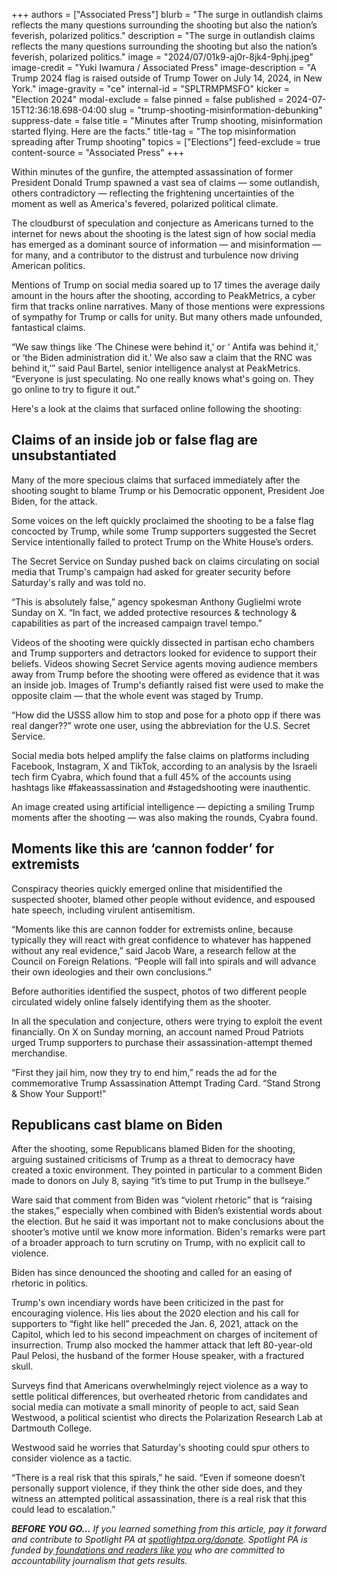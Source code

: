 +++
authors = ["Associated Press"]
blurb = "The surge in outlandish claims reflects the many questions surrounding the shooting but also the nation’s feverish, polarized politics."
description = "The surge in outlandish claims reflects the many questions surrounding the shooting but also the nation’s feverish, polarized politics."
image = "2024/07/01k9-aj0r-8jk4-9phj.jpeg"
image-credit = "Yuki Iwamura / Associated Press"
image-description = "A Trump 2024 flag is raised outside of Trump Tower on July 14, 2024, in New York."
image-gravity = "ce"
internal-id = "SPLTRMPMSFO"
kicker = "Election 2024"
modal-exclude = false
pinned = false
published = 2024-07-15T12:36:18.698-04:00
slug = "trump-shooting-misinformation-debunking"
suppress-date = false
title = "Minutes after Trump shooting, misinformation started flying. Here are the facts."
title-tag = "The top misinformation spreading after Trump shooting"
topics = ["Elections"]
feed-exclude = true
content-source = "Associated Press"
+++

Within minutes of the gunfire, the attempted assassination of former President Donald Trump spawned a vast sea of claims — some outlandish, others contradictory — reflecting the frightening uncertainties of the moment as well as America&#39;s fevered, polarized political climate.

The cloudburst of speculation and conjecture as Americans turned to the internet for news about the shooting is the latest sign of how social media has emerged as a dominant source of information — and misinformation — for many, and a contributor to the distrust and turbulence now driving American politics.

Mentions of Trump on social media soared up to 17 times the average daily amount in the hours after the shooting, according to PeakMetrics, a cyber firm that tracks online narratives. Many of those mentions were expressions of sympathy for Trump or calls for unity. But many others made unfounded, fantastical claims.

“We saw things like ‘The Chinese were behind it,’ or ‘ Antifa was behind it,’ or ‘the Biden administration did it.&#39; We also saw a claim that the RNC was behind it,’” said Paul Bartel, senior intelligence analyst at PeakMetrics. “Everyone is just speculating. No one really knows what&#39;s going on. They go online to try to figure it out.”

Here&#39;s a look at the claims that surfaced online following the shooting:

## Claims of an inside job or false flag are unsubstantiated

Many of the more specious claims that surfaced immediately after the shooting sought to blame Trump or his Democratic opponent, President Joe Biden, for the attack.

Some voices on the left quickly proclaimed the shooting to be a false flag concocted by Trump, while some Trump supporters suggested the Secret Service intentionally failed to protect Trump on the White House’s orders.

The Secret Service on Sunday pushed back on claims circulating on social media that Trump&#39;s campaign had asked for greater security before Saturday&#39;s rally and was told no.

“This is absolutely false,” agency spokesman Anthony Guglielmi wrote Sunday on X. “In fact, we added protective resources &amp; technology &amp; capabilities as part of the increased campaign travel tempo.”

Videos of the shooting were quickly dissected in partisan echo chambers and Trump supporters and detractors looked for evidence to support their beliefs. Videos showing Secret Service agents moving audience members away from Trump before the shooting were offered as evidence that it was an inside job. Images of Trump&#39;s defiantly raised fist were used to make the opposite claim — that the whole event was staged by Trump.

“How did the USSS allow him to stop and pose for a photo opp if there was real danger??” wrote one user, using the abbreviation for the U.S. Secret Service.

Social media bots helped amplify the false claims on platforms including Facebook, Instagram, X and TikTok, according to an analysis by the Israeli tech firm Cyabra, which found that a full 45% of the accounts using hashtags like \#fakeassassination and \#stagedshooting were inauthentic.

An image created using artificial intelligence — depicting a smiling Trump moments after the shooting — was also making the rounds, Cyabra found.

## Moments like this are ‘cannon fodder’ for extremists

Conspiracy theories quickly emerged online that misidentified the suspected shooter, blamed other people without evidence, and espoused hate speech, including virulent antisemitism.

“Moments like this are cannon fodder for extremists online, because typically they will react with great confidence to whatever has happened without any real evidence,” said Jacob Ware, a research fellow at the Council on Foreign Relations. “People will fall into spirals and will advance their own ideologies and their own conclusions.”

Before authorities identified the suspect, photos of two different people circulated widely online falsely identifying them as the shooter.

In all the speculation and conjecture, others were trying to exploit the event financially. On X on Sunday morning, an account named Proud Patriots urged Trump supporters to purchase their assassination-attempt themed merchandise.

“First they jail him, now they try to end him,” reads the ad for the commemorative Trump Assassination Attempt Trading Card. “Stand Strong &amp; Show Your Support!”

## Republicans cast blame on Biden

After the shooting, some Republicans blamed Biden for the shooting, arguing sustained criticisms of Trump as a threat to democracy have created a toxic environment. They pointed in particular to a comment Biden made to donors on July 8, saying “it’s time to put Trump in the bullseye.”

Ware said that comment from Biden was “violent rhetoric” that is “raising the stakes,” especially when combined with Biden’s existential words about the election. But he said it was important not to make conclusions about the shooter’s motive until we know more information. Biden&#39;s remarks were part of a broader approach to turn scrutiny on Trump, with no explicit call to violence.

Biden has since denounced the shooting and called for an easing of rhetoric in politics.

Trump&#39;s own incendiary words have been criticized in the past for encouraging violence. His lies about the 2020 election and his call for supporters to “fight like hell” preceded the Jan. 6, 2021, attack on the Capitol, which led to his second impeachment on charges of incitement of insurrection. Trump also mocked the hammer attack that left 80-year-old Paul Pelosi, the husband of the former House speaker, with a fractured skull.

Surveys find that Americans overwhelmingly reject violence as a way to settle political differences, but overheated rhetoric from candidates and social media can motivate a small minority of people to act, said Sean Westwood, a political scientist who directs the Polarization Research Lab at Dartmouth College.

Westwood said he worries that Saturday&#39;s shooting could spur others to consider violence as a tactic.

“There is a real risk that this spirals,” he said. “Even if someone doesn’t personally support violence, if they think the other side does, and they witness an attempted political assassination, there is a real risk that this could lead to escalation.”<strong></strong>

<strong><em>BEFORE YOU GO…</em></strong><em> If you learned something from this article, pay it forward and contribute to Spotlight PA at </em><a href="https://www.spotlightpa.org/donate"><em>spotlightpa.org/donate</em></a><em>. Spotlight PA is funded by</em><a href="https://www.spotlightpa.org/support"><em> foundations and readers like you</em></a><em> who are committed to accountability journalism that gets results.</em>
